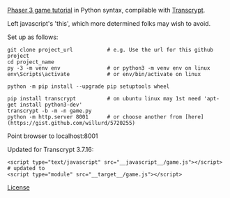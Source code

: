 [Phaser 3 game tutorial](http://phaser.io/tutorials/making-your-first-phaser-3-game)
in Python syntax, compilable with [Transcrypt](https://transcrypt.org/).

Left javascript's 'this', which more determined folks may wish to
avoid.

Set up as follows:

    git clone project_url           # e.g. Use the url for this github project
    cd project_name
    py -3 -m venv env               # or python3 -m venv env on linux
    env\Scripts\activate            # or env/bin/activate on linux
    
    python -m pip install --upgrade pip setuptools wheel
    
    pip install transcrypt          # on ubuntu linux may 1st need 'apt-get install python3-dev'
    transcrypt -b -m -n game.py
    python -m http.server 8001      # or choose another from [here](https://gist.github.com/willurd/5720255)

Point browser to localhost:8001

Updated for Transcrypt 3.7.16:

    <script type="text/javascript" src="__javascript__/game.js"></script>
    # updated to
    <script type="module" src="__target__/game.js"></script>


[License](https://github.com/photonstorm/phaser/blob/master/LICENSE.md)
